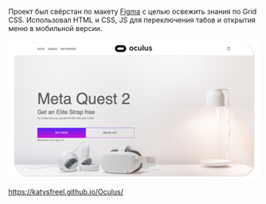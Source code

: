 Проект был свёрстан по макету [Figma](https://www.figma.com/proto/pivcab7Fg8wfOCQ8g1Kabv/Oculus?page-id=0%3A1&node-id=1-2&viewport=534%2C355%2C0.43&scaling=min-zoom) с целью освежить знания по Grid CSS.
Использовал HTML и CSS, JS для переключения табов и открытия меню в мобильной версии.

![Image](https://github.com/KatySFreel/Oculus/raw/main/preview.png)

https://katysfreel.github.io/Oculus/
